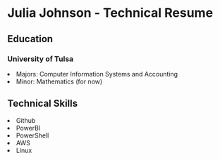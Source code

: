# Julia Johnson - Technical Resume
## Education
### University of Tulsa
 <li>Majors: Computer Information Systems and Accounting 
 <li>Minor: Mathematics (for now)
 
## Technical Skills
 <li> Github
 <li> PowerBI
  <li> PowerShell
   <li> AWS
    <li> Linux

